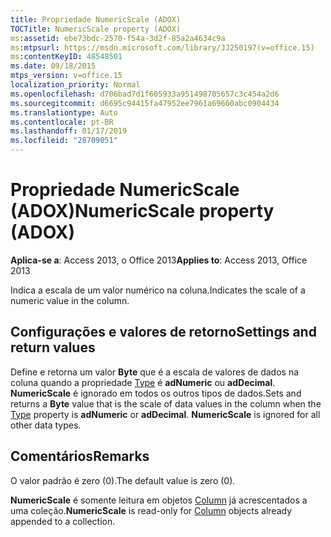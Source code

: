 ```yaml
---
title: Propriedade NumericScale (ADOX)
TOCTitle: NumericScale property (ADOX)
ms:assetid: ebe73bdc-2570-f54a-3d2f-85a2a4634c9a
ms:mtpsurl: https://msdn.microsoft.com/library/JJ250197(v=office.15)
ms:contentKeyID: 48548501
ms.date: 09/18/2015
mtps_version: v=office.15
localization_priority: Normal
ms.openlocfilehash: d706bad7d1f605933a951498705657c3c454a2d6
ms.sourcegitcommit: d6695c94415fa47952ee7961a69660abc0904434
ms.translationtype: Auto
ms.contentlocale: pt-BR
ms.lasthandoff: 01/17/2019
ms.locfileid: "28709051"
---
```

# <a name="numericscale-property-adox"></a><span data-ttu-id="e933b-102">Propriedade NumericScale (ADOX)</span><span class="sxs-lookup"><span data-stu-id="e933b-102">NumericScale property (ADOX)</span></span>


<span data-ttu-id="e933b-103">**Aplica-se a**: Access 2013, o Office 2013</span><span class="sxs-lookup"><span data-stu-id="e933b-103">**Applies to**: Access 2013, Office 2013</span></span>

<span data-ttu-id="e933b-104">Indica a escala de um valor numérico na coluna.</span><span class="sxs-lookup"><span data-stu-id="e933b-104">Indicates the scale of a numeric value in the column.</span></span>

## <a name="settings-and-return-values"></a><span data-ttu-id="e933b-105">Configurações e valores de retorno</span><span class="sxs-lookup"><span data-stu-id="e933b-105">Settings and return values</span></span>

<span data-ttu-id="e933b-p101">Define e retorna um valor **Byte** que é a escala de valores de dados na coluna quando a propriedade [Type](https://docs.microsoft.com/office/vba/access/concepts/miscellaneous/type-property-columnadox) é **adNumeric** ou **adDecimal**. **NumericScale** é ignorado em todos os outros tipos de dados.</span><span class="sxs-lookup"><span data-stu-id="e933b-p101">Sets and returns a **Byte** value that is the scale of data values in the column when the [Type](https://docs.microsoft.com/office/vba/access/concepts/miscellaneous/type-property-columnadox) property is **adNumeric** or **adDecimal**. **NumericScale** is ignored for all other data types.</span></span>

## <a name="remarks"></a><span data-ttu-id="e933b-108">Comentários</span><span class="sxs-lookup"><span data-stu-id="e933b-108">Remarks</span></span>

<span data-ttu-id="e933b-109">O valor padrão é zero (0).</span><span class="sxs-lookup"><span data-stu-id="e933b-109">The default value is zero (0).</span></span>

<span data-ttu-id="e933b-110">**NumericScale** é somente leitura em objetos [Column](column-object-adox.md) já acrescentados a uma coleção.</span><span class="sxs-lookup"><span data-stu-id="e933b-110">**NumericScale** is read-only for [Column](column-object-adox.md) objects already appended to a collection.</span></span>

